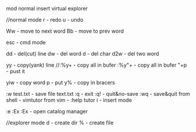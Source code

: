 mod
	normal
	insert
	virtual
	explorer

//normal mode
r - redo
u - undo

Ww - move to next word
Bb - move to prev word

esc - cmd mode

dd - del(cut) line
dw - del word
d - del char
d2w - del two word

yy - copy(yank) line
//:%y+ - copy all in bufer
:%y"+ - copy all in bufer
"+p - pust it

yiw - copy word
p - put
y% - copy in bracers

:w test.txt - save file text.txt
:q - exit
:q! - quit&no-save
:wq - save&quit
from shell - vimtutor
from vim - :help tutor
i - insert mode

:e <filename>
:Ex <directory>
:Ex - open catalog manager
 
//explorer mode
d - create dir
% - create file


